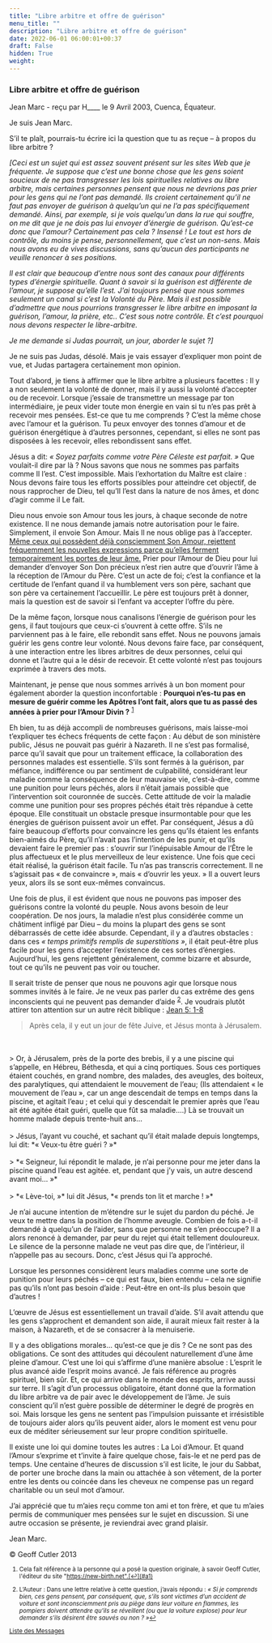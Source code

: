 ```yaml
---
title: "Libre arbitre et offre de guérison"
menu_title: ""
description: "Libre arbitre et offre de guérison"
date: 2022-06-01 06:00:01+00:37
draft: False
hidden: True
weight:
---
```

### Libre arbitre et offre de guérison

Jean Marc - reçu par H____ le 9 Avril 2003, Cuenca, Équateur.

Je suis Jean Marc.

S’il te plaît, pourrais-tu écrire ici la question que tu as reçue – à propos du libre arbitre ?

*[Ceci est un sujet qui est assez souvent présent sur les sites Web que je fréquente. Je suppose que c’est une bonne chose que les gens soient soucieux de ne pas transgresser les lois spirituelles relatives au libre arbitre, mais certaines personnes pensent que nous ne devrions pas prier pour les gens qui ne l’ont pas demandé. Ils croient certainement qu’il ne faut pas envoyer de guérison à quelqu’un qui ne l’a pas spécifiquement demandé. Ainsi, par exemple, si je vois quelqu’un dans la rue qui souffre, on me dit que je ne dois pas lui envoyer d’énergie de guérison. Qu’est-ce donc que l’amour? Certainement pas cela ? Insensé ! Le tout est hors de contrôle, du moins je pense, personnellement, que c’est un non-sens. Mais nous avons eu de vives discussions, sans qu’aucun des participants ne veuille renoncer à ses positions.*

*Il est clair que beaucoup d’entre nous sont des canaux pour différents types d’énergie spirituelle. Quant à savoir si la guérison est différente de l’amour, je suppose qu’elle l’est. J’ai toujours pensé que nous sommes seulement un canal si c’est la Volonté du Père. Mais il est possible d’admettre que nous pourrions transgresser le libre arbitre en imposant la guérison, l’amour, la prière, etc.. C’est sous notre contrôle. Et c’est pourquoi nous devons respecter le libre-arbitre.*

*Je me demande si Judas pourrait, un jour, aborder le sujet ?]*

Je ne suis pas Judas, désolé. Mais je vais essayer d’expliquer mon point de vue, et Judas partagera certainement mon opinion.

Tout d’abord, je tiens à affirmer que le libre arbitre a plusieurs facettes : Il y a non seulement la volonté de donner, mais il y aussi la volonté d’accepter ou de recevoir. Lorsque j’essaie de transmettre un message par ton intermédiaire, je peux vider toute mon énergie en vain si tu n’es pas prêt à recevoir mes pensées. Est-ce que tu me comprends ? C’est la même chose avec l’amour et la guérison. Tu peux envoyer des tonnes d’amour et de guérison énergétique à d’autres personnes, cependant, si elles ne sont pas disposées à les recevoir, elles rebondissent sans effet.

Jésus a dit: *« Soyez parfaits comme votre Père Céleste est parfait. »* Que voulait-il dire par là ? Nous savons que nous ne sommes pas parfaits comme Il l’est. C’est impossible. Mais l’exhortation du Maître est claire : Nous devons faire tous les efforts possibles pour atteindre cet objectif, de nous rapprocher de Dieu, tel qu’Il l’est dans la nature de nos âmes, et donc d’agir comme il Le fait.

Dieu nous envoie son Amour tous les jours, à chaque seconde de notre existence. Il ne nous demande jamais notre autorisation pour le faire. Simplement, il envoie Son Amour. Mais Il ne nous oblige pas à l’accepter. [Même ceux qui possèdent déjà consciemment Son Amour, rejettent fréquemment les nouvelles expressions parce qu’elles ferment temporairement les portes de leur âme.](/fr-contemporary-messages/fr-contemporary-messages-by-date-order/fr-contemporary-messages-2001/fr-2001-6-24-1-ar-jesus/) Prier pour l’Amour de Dieu pour lui demander d’envoyer Son Don précieux n’est rien autre que d’ouvrir l’âme à la réception de l’Amour du Père. C’est un acte de foi; c’est la confiance et la certitude de l’enfant quand il va humblement vers son père, sachant que son père va certainement l’accueillir. Le père est toujours prêt à donner, mais la question est de savoir si l’enfant va accepter l’offre du père.

De la même façon, lorsque nous canalisons l’énergie de guérison pour les gens, il faut toujours que ceux-ci s’ouvrent à cette offre. S’ils ne parviennent pas à le faire, elle rebondit sans effet. Nous ne pouvons jamais guérir les gens contre leur volonté. Nous devons faire face, par conséquent, à une interaction entre les libres arbitres de deux personnes, celui qui donne et l’autre qui a le désir de recevoir. Et cette volonté n’est pas toujours exprimée à travers des mots.

Maintenant, je pense que nous sommes arrivés à un bon moment pour également aborder la question inconfortable : **Pourquoi n’es-tu pas en mesure de guérir comme les Apôtres l’ont fait, alors que tu as passé des années à prier pour l’Amour Divin ?** <sup id="a1">[1](#f1)</sup>

Eh bien, tu as déjà accompli de nombreuses guérisons, mais laisse-moi t’expliquer tes échecs fréquents de cette façon : Au début de son ministère public, Jésus ne pouvait pas guérir à Nazareth. Il ne s’est pas formalisé, parce qu’il savait que pour un traitement efficace, la collaboration des personnes malades est essentielle. S’ils sont fermés à la guérison, par méfiance, indifférence ou par sentiment de culpabilité, considérant leur maladie comme la conséquence de leur mauvaise vie, c’est-à-dire, comme une punition pour leurs péchés, alors il n’était jamais possible que l’intervention soit couronnée de succès. Cette attitude de voir la maladie comme une punition pour ses propres péchés était très répandue à cette époque. Elle constituait un obstacle presque insurmontable pour que les énergies de guérison puissent avoir un effet. Par conséquent, Jésus a dû faire beaucoup d’efforts pour convaincre les gens qu’ils étaient les enfants bien-aimés du Père, qu’il n’avait pas l’intention de les punir, et qu’ils devaient faire le premier pas : s’ouvrir sur l’inépuisable Amour de l’Être le plus affectueux et le plus merveilleux de leur existence. Une fois que ceci était réalisé, la guérison était facile. Tu n’as pas transcris correctement. Il ne s’agissait pas « de convaincre », mais « d’ouvrir les yeux. » Il a ouvert leurs yeux, alors ils se sont eux-mêmes convaincus.

Une fois de plus, il est évident que nous ne pouvons pas imposer des guérisons contre la volonté du peuple. Nous avons besoin de leur coopération. De nos jours, la maladie n’est plus  considérée comme un châtiment infligé par Dieu – du moins la plupart des gens se sont débarrassés de cette idée absurde. Cependant, il y a d’autres obstacles : dans ces *« temps primitifs remplis de superstitions »*, il était peut-être plus facile pour les gens d’accepter l’existence de ces sortes d’énergies. Aujourd’hui, les gens rejettent généralement, comme bizarre et absurde, tout ce qu’ils ne peuvent pas voir ou toucher.

Il serait triste de penser que nous ne pouvons agir que lorsque nous sommes invités à le faire. Je ne veux pas parler du cas extrême des gens inconscients qui ne peuvent pas demander d’aide <sup id="a2">[2](#f2)</sup>. Je voudrais plutôt attirer ton attention sur un autre récit biblique : [Jean 5: 1-8](https://saintebible.com/john/5-1.htm)

> Après cela, il y eut un jour de fête Juive, et Jésus monta à Jérusalem.
<br>
<br>
> Or, à Jérusalem, près de la porte des brebis, il y a une piscine qui s’appelle, en Hébreu, Béthesda, et qui a cinq portiques. Sous ces portiques étaient couchés, en grand nombre, des malades, des aveugles, des boiteux, des paralytiques, qui attendaient le mouvement de l’eau;  (Ils attendaient « le  mouvement de l’eau », car un ange descendait de temps en temps dans la piscine, et agitait l’eau ; et celui qui y descendait le premier après que l’eau ait été agitée était guéri, quelle que fût sa maladie.…) Là se trouvait un homme malade depuis trente-huit ans…
<br>
<br>
> Jésus, l’ayant vu couché, et sachant qu’il était malade depuis longtemps, lui dit: *« Veux-tu être guéri ? »*
<br>
<br>
> *« Seigneur, lui répondit le malade, je n‘ai personne pour me jeter dans la piscine quand l’eau est agitée.  et, pendant que j’y vais, un autre descend avant moi… »*
<br>
<br>
> *« Lève-toi, »* lui dit Jésus, *« prends ton lit et marche ! »*

Je n’ai aucune intention de m’étendre sur le sujet du pardon du péché. Je veux te mettre dans la position de l’homme aveugle. Combien de fois a-t-il demandé à quelqu’un de l’aider, sans que personne ne s’en préoccupe? Il a alors renoncé à demander, par peur du rejet qui était tellement douloureux. Le silence de la personne malade ne veut pas dire que, de l’intérieur, il  n’appelle pas au secours. Donc, c’est Jésus qui l’a approché.

Lorsque les personnes considèrent leurs maladies comme une sorte de punition pour leurs péchés – ce qui est faux, bien entendu – cela ne signifie pas qu’ils n’ont pas besoin d’aide : Peut-être en ont-ils plus besoin que d’autres !

L’œuvre de Jésus est essentiellement un travail d’aide. S’il avait attendu que les gens s’approchent et demandent son aide, il aurait mieux fait rester à la maison, à Nazareth, et de se consacrer à la menuiserie.

Il y a des obligations morales… qu’est-ce que je dis ? Ce ne sont pas des obligations. Ce sont des attitudes qui découlent naturellement d’une âme pleine d’amour. C’est une loi qui s’affirme d’une manière absolue : L’esprit le plus avancé aide l’esprit moins avancé. Je fais référence au progrès spirituel, bien sûr. Et, ce qui arrive dans le monde des esprits, arrive aussi sur terre. Il s’agit d’un processus obligatoire, étant donné que la formation du libre arbitre va de pair avec le développement de l’âme. Je suis conscient qu’il n’est guère possible de déterminer le degré de progrès en soi. Mais lorsque les gens ne sentent pas l’impulsion puissante et irrésistible de toujours aider alors qu’ils peuvent aider, alors le moment est venu pour eux de méditer sérieusement sur leur propre condition spirituelle.

Il existe une loi qui domine toutes les autres : La Loi d’Amour. Et quand l’Amour s’exprime et t’invite à faire quelque chose, fais-le et ne perd pas de temps. Une centaine d’heures de discussion s’il est licite, le jour du Sabbat, de porter une broche dans la main ou attachée à son vêtement, de la porter entre les dents ou coincée dans les cheveux ne compense pas un regard charitable ou un seul mot d’amour.

J’ai apprécié que tu m’aies reçu comme ton ami et ton frère, et que tu m’aies permis de communiquer mes pensées sur le sujet en discussion. Si une autre occasion se présente, je reviendrai avec grand plaisir.

Jean Marc.

© Geoff Cutler 2013
<small>

1. <large id="f1"> Cela fait référence à la personne qui a posé la question originale, à savoir Geoff Cutler, l'éditeur du site "https://new-birth.net".[↩](#a1)

2. <large id="f2"> L’Auteur : Dans une lettre relative à cette question, j’avais répondu : *« Si je comprends bien, ces gens pensent, par conséquent, que, s’ils sont victimes d’un accident de voiture et sont inconsciemment pris au piège dans leur voiture en flammes, les pompiers doivent attendre qu’ils se réveillent (ou que la voiture explose) pour leur demander s’ils désirent être sauvés ou non ? »*[↩](#a2)

[Liste des Messages](/fr-contemporary-messages/fr-contemporary-messages-by-date-order/fr-contemporary-messages-2003)